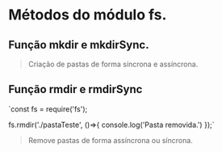 # Métodos do módulo __fs__.

## Função **mkdir** e **mkdirSync**.
>Criação de pastas de forma síncrona e assíncrona.

## Função **rmdir** e **rmdirSync**
`const fs = require('fs');

fs.rmdir('./pastaTeste', ()=>{
	console.log('Pasta removida.')
});`
>Remove pastas de forma assíncrona ou síncrona.